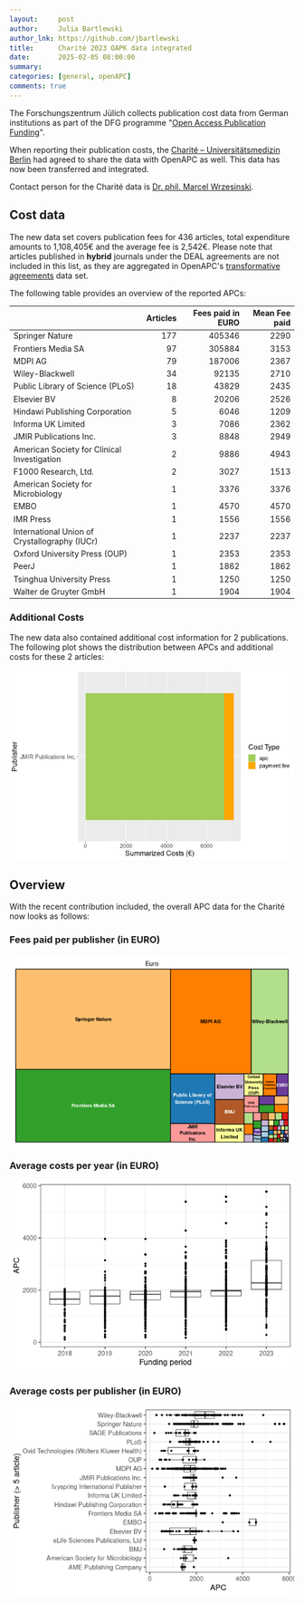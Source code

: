 ```yaml
---
layout:     post
author:     Julia Bartlewski
author_lnk: https://github.com/jbartlewski
title:      Charité 2023 OAPK data integrated
date:       2025-02-05 08:00:00
summary:    
categories: [general, openAPC]
comments: true
---
```





The Forschungszentrum Jülich collects publication cost data from German institutions as part of the DFG programme "[Open Access Publication Funding](https://www.fz-juelich.de/en/zb/open-science/open-access/monitoring-dfg-oa-publication-funding)".

When reporting their publication costs, the [Charité – Universitätsmedizin Berlin](https://www.charite.de/) had agreed to share the data with OpenAPC as well. This data has now been transferred and integrated.

Contact person for the Charité data is [Dr. phil. Marcel Wrzesinski](mailto:openaccess@charite.de).

## Cost data



The new data set covers publication fees for 436 articles, total expenditure amounts to 1,108,405€ and the average fee is 2,542€. Please note that articles published in **hybrid** journals under the DEAL agreements are not included in this list, as they are aggregated in OpenAPC's [transformative agreements](https://github.com/OpenAPC/openapc-de/tree/master/data/transformative_agreements) data set. 


The following table provides an overview of the reported APCs: 




|                                              | Articles| Fees paid in EURO| Mean Fee paid|
|:---------------------------------------------|--------:|-----------------:|-------------:|
|Springer Nature                               |      177|            405346|          2290|
|Frontiers Media SA                            |       97|            305884|          3153|
|MDPI AG                                       |       79|            187006|          2367|
|Wiley-Blackwell                               |       34|             92135|          2710|
|Public Library of Science (PLoS)              |       18|             43829|          2435|
|Elsevier BV                                   |        8|             20206|          2526|
|Hindawi Publishing Corporation                |        5|              6046|          1209|
|Informa UK Limited                            |        3|              7086|          2362|
|JMIR Publications Inc.                        |        3|              8848|          2949|
|American Society for Clinical Investigation   |        2|              9886|          4943|
|F1000 Research, Ltd.                          |        2|              3027|          1513|
|American Society for Microbiology             |        1|              3376|          3376|
|EMBO                                          |        1|              4570|          4570|
|IMR Press                                     |        1|              1556|          1556|
|International Union of Crystallography (IUCr) |        1|              2237|          2237|
|Oxford University Press (OUP)                 |        1|              2353|          2353|
|PeerJ                                         |        1|              1862|          1862|
|Tsinghua University Press                     |        1|              1250|          1250|
|Walter de Gruyter GmbH                        |        1|              1904|          1904|


### Additional Costs



The new data also contained additional cost information for 2 publications. The following plot shows the distribution between APCs and additional costs for these 2 articles:


![plot of chunk additional_costs_charite_2025_02_05_full](/figure/additional_costs_charite_2025_02_05_full-1.png)


## Overview

With the recent contribution included, the overall APC data for the Charité now looks as follows:

### Fees paid per publisher (in EURO)

![plot of chunk tree_charite_2025_02_05_full](/figure/tree_charite_2025_02_05_full-1.png)

###  Average costs per year (in EURO)

![plot of chunk box_charite_2025_02_05_year_full](/figure/box_charite_2025_02_05_year_full-1.png)

###  Average costs per publisher (in EURO)

![plot of chunk box_charite_2025_02_05_publisher_full](/figure/box_charite_2025_02_05_publisher_full-1.png)

